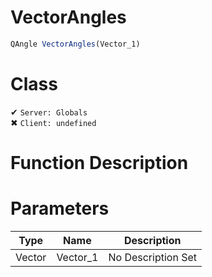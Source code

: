 # VectorAngles
```js	
QAngle VectorAngles(Vector_1)
```
# Class
✔ `Server: Globals`  
✖ `Client: undefined`  

# Function Description

# Parameters
Type|Name|Description
--|--|--
Vector|Vector_1|No Description Set
